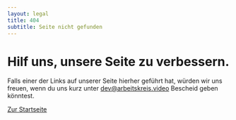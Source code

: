 ```yaml
---
layout: legal
title: 404
subtitle: Seite nicht gefunden
---
```


# Hilf uns, unsere Seite zu verbessern.
Falls einer der Links auf unserer Seite hierher geführt hat, würden wir uns freuen, wenn du uns kurz unter
[dev@arbeitskreis.video](mailto:dev@arbeitskreis.video) Bescheid geben könntest.


[Zur Startseite](/)